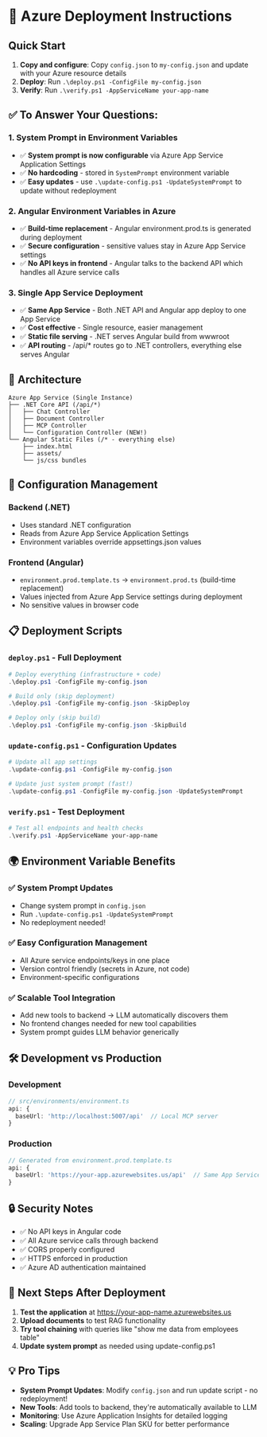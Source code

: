 # 🚀 Azure Deployment Instructions

## Quick Start

1. **Copy and configure**: Copy `config.json` to `my-config.json` and update with your Azure resource details
2. **Deploy**: Run `.\deploy.ps1 -ConfigFile my-config.json`
3. **Verify**: Run `.\verify.ps1 -AppServiceName your-app-name`

## ✅ To Answer Your Questions:

### 1. **System Prompt in Environment Variables**
- ✅ **System prompt is now configurable** via Azure App Service Application Settings
- ✅ **No hardcoding** - stored in `SystemPrompt` environment variable
- ✅ **Easy updates** - use `.\update-config.ps1 -UpdateSystemPrompt` to update without redeployment

### 2. **Angular Environment Variables in Azure**
- ✅ **Build-time replacement** - Angular environment.prod.ts is generated during deployment
- ✅ **Secure configuration** - sensitive values stay in Azure App Service settings
- ✅ **No API keys in frontend** - Angular talks to the backend API which handles all Azure service calls

### 3. **Single App Service Deployment**
- ✅ **Same App Service** - Both .NET API and Angular app deploy to one App Service
- ✅ **Cost effective** - Single resource, easier management
- ✅ **Static file serving** - .NET serves Angular build from wwwroot
- ✅ **API routing** - /api/* routes go to .NET controllers, everything else serves Angular

## 📁 Architecture

```
Azure App Service (Single Instance)
├── .NET Core API (/api/*)
│   ├── Chat Controller
│   ├── Document Controller  
│   ├── MCP Controller
│   └── Configuration Controller (NEW!)
└── Angular Static Files (/* - everything else)
    ├── index.html
    ├── assets/
    └── js/css bundles
```

## 🔧 Configuration Management

### Backend (.NET)
- Uses standard .NET configuration
- Reads from Azure App Service Application Settings
- Environment variables override appsettings.json values

### Frontend (Angular)
- `environment.prod.template.ts` → `environment.prod.ts` (build-time replacement)
- Values injected from Azure App Service settings during deployment
- No sensitive values in browser code

## 📋 Deployment Scripts

### `deploy.ps1` - Full Deployment
```powershell
# Deploy everything (infrastructure + code)
.\deploy.ps1 -ConfigFile my-config.json

# Build only (skip deployment)
.\deploy.ps1 -ConfigFile my-config.json -SkipDeploy

# Deploy only (skip build)
.\deploy.ps1 -ConfigFile my-config.json -SkipBuild
```

### `update-config.ps1` - Configuration Updates
```powershell
# Update all app settings
.\update-config.ps1 -ConfigFile my-config.json

# Update just system prompt (fast!)
.\update-config.ps1 -ConfigFile my-config.json -UpdateSystemPrompt
```

### `verify.ps1` - Test Deployment
```powershell
# Test all endpoints and health checks
.\verify.ps1 -AppServiceName your-app-name
```

## 🌍 Environment Variable Benefits

### ✅ System Prompt Updates
- Change system prompt in `config.json`
- Run `.\update-config.ps1 -UpdateSystemPrompt`
- No redeployment needed!

### ✅ Easy Configuration Management
- All Azure service endpoints/keys in one place
- Version control friendly (secrets in Azure, not code)
- Environment-specific configurations

### ✅ Scalable Tool Integration
- Add new tools to backend → LLM automatically discovers them
- No frontend changes needed for new tool capabilities
- System prompt guides LLM behavior generically

## 🛠️ Development vs Production

### Development
```typescript
// src/environments/environment.ts
api: {
  baseUrl: 'http://localhost:5007/api'  // Local MCP server
}
```

### Production  
```typescript
// Generated from environment.prod.template.ts
api: {
  baseUrl: 'https://your-app.azurewebsites.us/api'  // Same App Service
}
```

## 🔒 Security Notes

- ✅ No API keys in Angular code
- ✅ All Azure service calls through backend
- ✅ CORS properly configured
- ✅ HTTPS enforced in production
- ✅ Azure AD authentication maintained

## 🎯 Next Steps After Deployment

1. **Test the application** at https://your-app-name.azurewebsites.us
2. **Upload documents** to test RAG functionality  
3. **Try tool chaining** with queries like "show me data from employees table"
4. **Update system prompt** as needed using update-config.ps1

## 💡 Pro Tips

- **System Prompt Updates**: Modify `config.json` and run update script - no redeployment!
- **New Tools**: Add tools to backend, they're automatically available to LLM
- **Monitoring**: Use Azure Application Insights for detailed logging
- **Scaling**: Upgrade App Service Plan SKU for better performance
